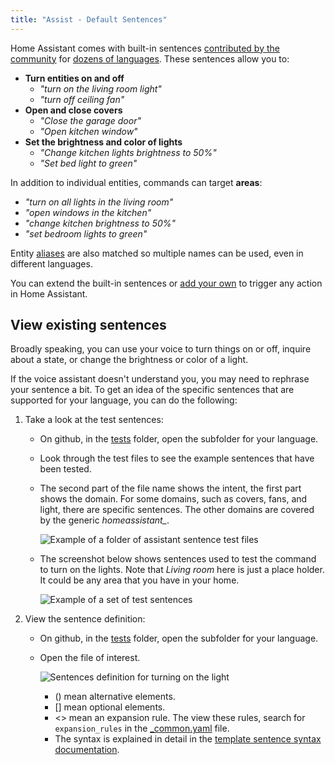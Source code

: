 ```yaml
---
title: "Assist - Default Sentences"
---
```


Home Assistant comes with built-in sentences [contributed by the community](https://github.com/home-assistant/intents/) for [dozens of languages](https://developers.home-assistant.io/docs/voice/intent-recognition/supported-languages).
These sentences allow you to:

* **Turn entities on and off**
    * *"turn on the living room light"*
    * *"turn off ceiling fan"*
* **Open and close covers**
    * *"Close the garage door"*
    * *"Open kitchen window"*
* **Set the brightness and color of lights**
    * *"Change kitchen lights brightness to 50%"*
    * *"Set bed light to green"*
    
In addition to individual entities, commands can target **areas**:

* *"turn on all lights in the living room"*
* *"open windows in the kitchen"*
* *"change kitchen brightness to 50%"*
* *"set bedroom lights to green"*

Entity [aliases](/docs/assist/aliases) are also matched so multiple names can be used, even in different languages.

You can extend the built-in sentences or [add your own](/docs/assist/custom_sentences) to trigger any action in Home Assistant.

## View existing sentences

Broadly speaking, you can use your voice to turn things on or off, inquire about a state, or change the brightness or color of a light.

If the voice assistant doesn't understand you, you may need to rephrase your sentence a bit.
To get an idea of the specific sentences that are supported for your language, you can do the following:

1. Take a look at the test sentences:
    * On github, in the [tests](https://github.com/home-assistant/intents/tree/main/sentences) folder, open the subfolder for your language.
    * Look through the test files to see the example sentences that have been tested.
    * The second part of the file name shows the intent, the first part shows the domain. For some domains, such as covers, fans, and light, there are specific sentences.
        The other domains are covered by the generic *homeassistant_*.

        ![Example of a folder of assistant sentence test files](/images/assist/intents-test-files.png)
        
    * The screenshot below shows sentences used to test the command to turn on the lights. Note that *Living room* here is just a place holder. 
        It could be any area that you have in your home. 

        ![Example of a set of test sentences](/images/assist/assist-test-file-light-turn-on.png)

2. View the sentence definition:
    * On github, in the [tests](https://github.com/home-assistant/intents/tree/main/tests) folder, open the subfolder for your language.
    * Open the file of interest.

        ![Sentences definition for turning on the light](/images/assist/assist-sentence-definition-01.png) 

        * () mean alternative elements.
        * [] mean optional elements.
        * <> mean an expansion rule. The view these rules, search for `expansion_rules` in the [_common.yaml](https://github.com/home-assistant/intents/blob/main/sentences/en/_common.yaml)   file.
        * The syntax is explained in detail in the [template sentence syntax documentation](https://developers.home-assistant.io/docs/voice/intent-recognition/template-sentence-syntax).


